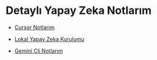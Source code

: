 # Detaylı Yapay Zeka Notlarım

- [Cursor Notlarım](https://github.com/kaankaltakkiran/Linux_notlarim/blob/main/yapay_zeka_notlarim/notlarim/cursor_notlarim.md)

- [Lokal Yapay Zeka Kurulumu](https://github.com/kaankaltakkiran/Linux_notlarim/blob/main/yapay_zeka_notlarim/notlarim/lokal_yapay_zeka_kurulumu.md)

- [Gemini Cli Notlarım](https://github.com/kaankaltakkiran/Linux_notlarim/blob/main/yapay_zeka_notlarim/notlarim/gemini_cli_notlarim.md)


